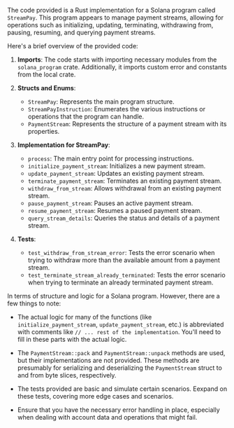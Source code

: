 The code provided is a Rust implementation for a Solana program called `StreamPay`. This program appears to manage payment streams, allowing for operations such as initializing, updating, terminating, withdrawing from, pausing, resuming, and querying payment streams.

Here's a brief overview of the provided code:

1. **Imports**: The code starts with importing necessary modules from the `solana_program` crate. Additionally, it imports custom error and constants from the local crate.

2. **Structs and Enums**:
   - `StreamPay`: Represents the main program structure.
   - `StreamPayInstruction`: Enumerates the various instructions or operations that the program can handle.
   - `PaymentStream`: Represents the structure of a payment stream with its properties.

3. **Implementation for StreamPay**:
   - `process`: The main entry point for processing instructions.
   - `initialize_payment_stream`: Initializes a new payment stream.
   - `update_payment_stream`: Updates an existing payment stream.
   - `terminate_payment_stream`: Terminates an existing payment stream.
   - `withdraw_from_stream`: Allows withdrawal from an existing payment stream.
   - `pause_payment_stream`: Pauses an active payment stream.
   - `resume_payment_stream`: Resumes a paused payment stream.
   - `query_stream_details`: Queries the status and details of a payment stream.

4. **Tests**:
   - `test_withdraw_from_stream_error`: Tests the error scenario when trying to withdraw more than the available amount from a payment stream.
   - `test_terminate_stream_already_terminated`: Tests the error scenario when trying to terminate an already terminated payment stream.

In terms of structure and logic for a Solana program. However, there are a few things to note:

- The actual logic for many of the functions (like `initialize_payment_stream`, `update_payment_stream`, etc.) is abbreviated with comments like `// ... rest of the implementation`. You'll need to fill in these parts with the actual logic.
  
- The `PaymentStream::pack` and `PaymentStream::unpack` methods are used, but their implementations are not provided. These methods are presumably for serializing and deserializing the `PaymentStream` struct to and from byte slices, respectively.

- The tests provided are basic and simulate certain scenarios. Eexpand on these tests, covering more edge cases and scenarios.

- Ensure that you have the necessary error handling in place, especially when dealing with account data and operations that might fail.
